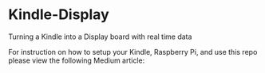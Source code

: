 # Kindle-Display
Turning a Kindle into a Display board with real time data

For instruction on how to setup your Kindle, Raspberry Pi, and use this repo please view the following Medium article: 
